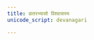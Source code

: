 ```yaml
---
title: प्रातरभ्यासो विश्वासस्य 
unicode_script: devanagari  

---   
```

<div class="js_include" url="../../misc-devas/paravastu-saama/sadasaspatim.md"  newLevelForH1="2" includeTitle="true"> </div>  
<div class="js_include" url="../../indra/paravastu-saama/nAnadam.md"  newLevelForH1="2" includeTitle="true"> </div>  
<div class="js_include" url="../../misc-devas/paravastu-saama/brahma-jajJNAnam.md"  newLevelForH1="2" includeTitle="true"> </div>  
<div class="js_include" url="../../misc-devas/paravastu-saama/varuNa-sUktam.md"  newLevelForH1="2" includeTitle="true"> </div>  
<div class="js_include" url="../../misc-devas/paravastu-saama/vyAhRti-sAmAni.md"  newLevelForH1="2" includeTitle="true"> </div>  
